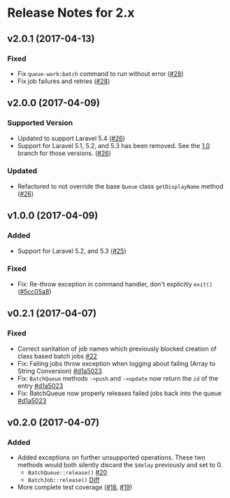 # Release Notes for 2.x

## v2.0.1 (2017-04-13)

### Fixed
* Fix `queue-work:batch` command to run without error ([#28](https://github.com/lukewaite/laravel-queue-aws-batch/pull/28))
* Fix job failures and retries ([#28](https://github.com/lukewaite/laravel-queue-aws-batch/pull/28))

## v2.0.0 (2017-04-09)

### Supported Version
* Updated to support Laravel 5.4 ([#26](https://github.com/lukewaite/laravel-queue-aws-batch/pull/26))
* Support for Laravel 5.1, 5.2, and 5.3 has been removed. See the [1.0](https://github.com/lukewaite/laravel-queue-aws-batch/tree/1.0) branch for those versions. ([#26](https://github.com/lukewaite/laravel-queue-aws-batch/pull/26))

### Updated
* Refactored to not override the base `Queue` class `getDisplayName` method ([#26](https://github.com/lukewaite/laravel-queue-aws-batch/pull/26))

## v1.0.0 (2017-04-09)

### Added
* Support for Laravel 5.2, and 5.3 ([#25](https://github.com/lukewaite/laravel-queue-aws-batch/pull/25))

### Fixed
* Fix: Re-throw exception in command handler, don't explicitly `exit()` ([#5cc05a8](https://github.com/lukewaite/laravel-queue-aws-batch/commit/5cc05a88c497ade72b81916a16384bdb69107bd5))

## v0.2.1 (2017-04-07)

### Fixed
* Correct sanitation of job names which previously blocked creation of class based batch jobs [#22](https://github.com/lukewaite/laravel-queue-aws-batch/pull/22)
* Fix: Failing jobs throw exception when logging about failing (Array to String Conversion) [#d1a5023](https://github.com/lukewaite/laravel-queue-aws-batch/commit/6118f5bdf18935ce346d9628dcd1670f98d8e238)
* Fix: `BatchQueue` methods `->push` and `->update` now return the `id` of the entry [#d1a5023](https://github.com/lukewaite/laravel-queue-aws-batch/commit/6118f5bdf18935ce346d9628dcd1670f98d8e238)
* Fix: BatchQueue now properly releases failed jobs back into the queue [#d1a5023](https://github.com/lukewaite/laravel-queue-aws-batch/commit/6118f5bdf18935ce346d9628dcd1670f98d8e238)

## v0.2.0 (2017-04-07)

### Added
* Added exceptions on further unsupported operations. These two methods would both silently discard the `$delay` previously and set to 0.
  * `BatchQueue::release()` [#20](https://github.com/lukewaite/laravel-queue-aws-batch/pull/20)
  * `BatchJob::release()` [Diff](https://github.com/lukewaite/laravel-queue-aws-batch/pull/19/files#diff-fb4479932d3da5ac0014681d4beba72cR38)
* More complete test coverage ([#18](https://github.com/lukewaite/laravel-queue-aws-batch/pull/18), [#19](https://github.com/lukewaite/laravel-queue-aws-batch/pull/19))
